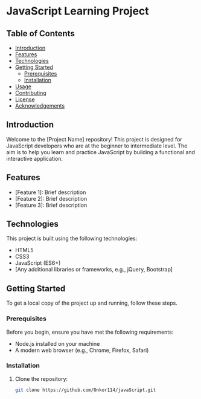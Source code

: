 # JavaScript Learning Project

## Table of Contents

- [Introduction](#introduction)
- [Features](#features)
- [Technologies](#technologies)
- [Getting Started](#getting-started)
  - [Prerequisites](#prerequisites)
  - [Installation](#installation)
- [Usage](#usage)
- [Contributing](#contributing)
- [License](#license)
- [Acknowledgements](#acknowledgements)

## Introduction

Welcome to the [Project Name] repository! This project is designed for JavaScript developers who are at the beginner to intermediate level. The aim is to help you learn and practice JavaScript by building a functional and interactive application.

## Features

- [Feature 1]: Brief description
- [Feature 2]: Brief description
- [Feature 3]: Brief description

## Technologies

This project is built using the following technologies:

- HTML5
- CSS3
- JavaScript (ES6+)
- [Any additional libraries or frameworks, e.g., jQuery, Bootstrap]

## Getting Started

To get a local copy of the project up and running, follow these steps.

### Prerequisites

Before you begin, ensure you have met the following requirements:

- Node.js installed on your machine
- A modern web browser (e.g., Chrome, Firefox, Safari)

### Installation

1. Clone the repository:
   ```sh
   git clone https://github.com/Onkor114/javaScript.git

